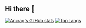 ## Hi there 👋
[![Anurag's GitHub stats](https://github-readme-stats.vercel.app/api?username=XiaoYang943)](https://github.com/XiaoYang943/github-readme-stats)
[![Top Langs](https://github-readme-stats.vercel.app/api/top-langs/?username=XiaoYang943)](https://github.com/XiaoYang943/github-readme-stats)
